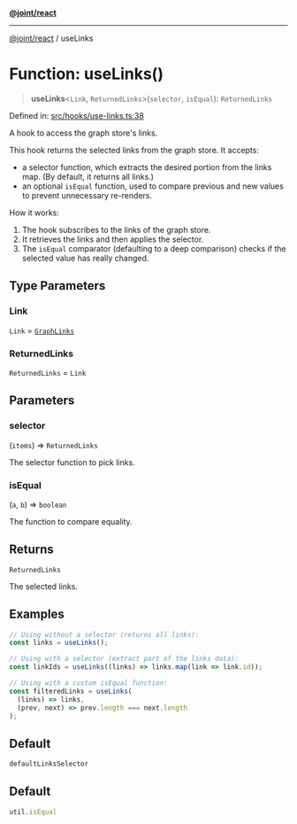 [**@joint/react**](../README.md)

***

[@joint/react](../README.md) / useLinks

# Function: useLinks()

> **useLinks**\<`Link`, `ReturnedLinks`\>(`selector`, `isEqual`): `ReturnedLinks`

Defined in: [src/hooks/use-links.ts:38](https://github.com/samuelgja/joint/blob/main/packages/joint-react/src/hooks/use-links.ts#L38)

A hook to access the graph store's links.

This hook returns the selected links from the graph store. It accepts:
 - a selector function, which extracts the desired portion from the links map.
   (By default, it returns all links.)
 - an optional `isEqual` function, used to compare previous and new values to prevent unnecessary re-renders.

How it works:
1. The hook subscribes to the links of the graph store.
2. It retrieves the links and then applies the selector.
3. The `isEqual` comparator (defaulting to a deep comparison) checks if the selected value has really changed.

## Type Parameters

### Link

`Link` = [`GraphLinks`](../classes/GraphLinks.md)

### ReturnedLinks

`ReturnedLinks` = `Link`

## Parameters

### selector

(`items`) => `ReturnedLinks`

The selector function to pick links.

### isEqual

(`a`, `b`) => `boolean`

The function to compare equality.

## Returns

`ReturnedLinks`

The selected links.

## Examples

```ts
// Using without a selector (returns all links):
const links = useLinks();
```

```ts
// Using with a selector (extract part of the links data):
const linkIds = useLinks((links) => links.map(link => link.id));
```

```ts
// Using with a custom isEqual function:
const filteredLinks = useLinks(
  (links) => links,
  (prev, next) => prev.length === next.length
);
```

## Default

```ts
defaultLinksSelector
```

## Default

```ts
util.isEqual
```
